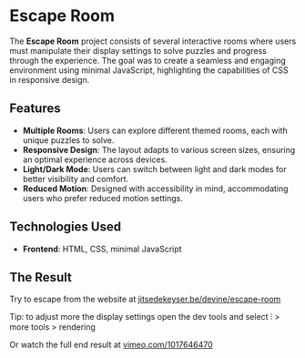 # Escape Room
The **Escape Room** project consists of several interactive rooms where users must manipulate their display settings to solve puzzles and progress through the experience. The goal was to create a seamless and engaging environment using minimal JavaScript, highlighting the capabilities of CSS in responsive design.

## Features

* **Multiple Rooms**: Users can explore different themed rooms, each with unique puzzles to solve.
* **Responsive Design**: The layout adapts to various screen sizes, ensuring an optimal experience across devices.
* **Light/Dark Mode**: Users can switch between light and dark modes for better visibility and comfort.
* **Reduced Motion**: Designed with accessibility in mind, accommodating users who prefer reduced motion settings.

## Technologies Used

* **Frontend**: HTML, CSS, minimal JavaScript

## The Result

Try to escape from the website at [jitsedekeyser.be/devine/escape-room](https://jitsedekeyser.be/devine/escape-room)

Tip: to adjust more the display settings open the dev tools and select ⫶ > more tools > rendering

Or watch the full end result at [vimeo.com/1017646470](https://vimeo.com/1017646470)
